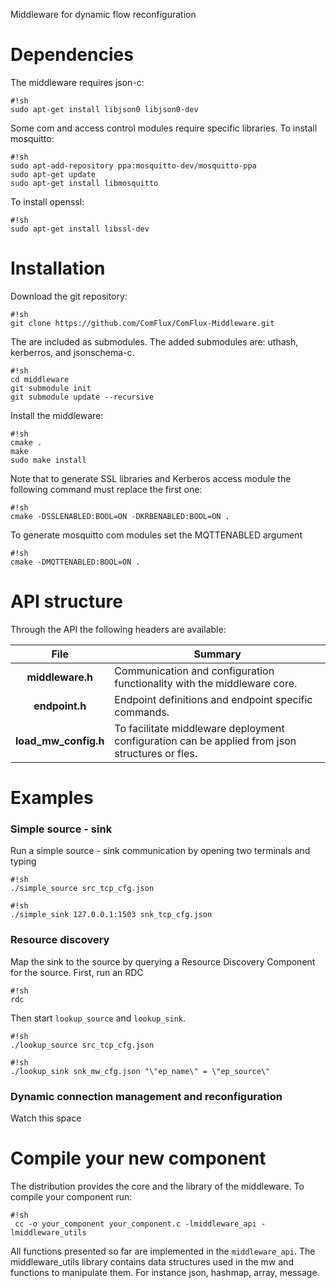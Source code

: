 Middleware for dynamic flow reconfiguration

# Dependencies 

The middleware requires json-c:

```
#!sh
sudo apt-get install libjson0 libjson0-dev

```

Some com and access control modules require specific libraries. To install mosquitto:

```
#!sh
sudo apt-add-repository ppa:mosquitto-dev/mosquitto-ppa
sudo apt-get update
sudo apt-get install libmosquitto

```

To install openssl:

```
#!sh
sudo apt-get install libssl-dev

```

# Installation

Download the git repository:

```
#!sh
git clone https://github.com/ComFlux/ComFlux-Middleware.git
```
 
The are included as submodules. The  added submodules are: uthash, kerberros, and jsonschema-c. 

```
#!sh
cd middleware
git submodule init
git submodule update --recursive

```

Install the middleware:

```
#!sh
cmake .
make
sudo make install

```

Note that to generate SSL libraries and Kerberos access module the following command must replace the first one:

```
#!sh
cmake -DSSLENABLED:BOOL=ON -DKRBENABLED:BOOL=ON .

```

To generate mosquitto com modules set the MQTTENABLED argument

```
#!sh
cmake -DMQTTENABLED:BOOL=ON .

```

# API structure
Through the API the following headers are available:

| File  | Summary |
| :---: | ---     |
| **middleware.h** | Communication and configuration functionality with the middleware core. |
| **endpoint.h** | Endpoint definitions and endpoint specific commands. |
| **load_mw_config.h** | To facilitate middleware deployment configuration can be applied from json structures or fles. |


# Examples

### Simple source - sink
Run a simple source - sink communication by opening two terminals and typing

```
#!sh
./simple_source src_tcp_cfg.json

```

```
#!sh
./simple_sink 127.0.0.1:1503 snk_tcp_cfg.json

```

### Resource discovery

Map the sink to the source by querying a Resource Discovery Component for the source. First, run an RDC
```
#!sh
rdc

```

Then start `lookup_source` and `lookup_sink`.
```
#!sh
./lookup_source src_tcp_cfg.json

```

```
#!sh
./lookup_sink snk_mw_cfg.json "\"ep_name\" = \"ep_source\"

```

### Dynamic connection management and reconfiguration

Watch this space

# Compile your new component
The distribution provides the core and the library of the middleware. To compile your component run:

```
#!sh
 cc -o your_component your_component.c -lmiddleware_api -lmiddleware_utils

```

All functions presented so far are implemented in the `middleware_api`. The middleware_utils library contains data structures used in the mw and functions to manipulate them. For instance json, hashmap, array, message.

